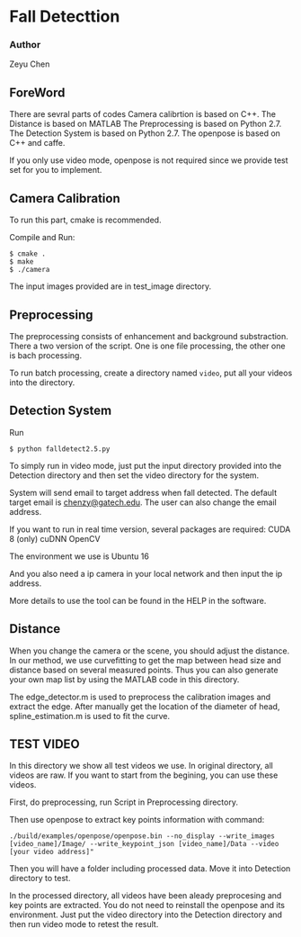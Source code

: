 # Fall Detecttion

### Author
Zeyu Chen

## ForeWord
There are sevral parts of codes
Camera calibrtion is based on C++.
The Distance is based on MATLAB
The Preprocessing is based on Python 2.7.
The Detection System is based on Python 2.7. 
The openpose is based on C++ and caffe.  

If you only use video mode, openpose is not required since we provide test set for you to implement.

## Camera Calibration
To run this part, cmake is recommended.

Compile and Run:

```
$ cmake .
$ make
$ ./camera
```
The input images provided are in test_image directory.

## Preprocessing
The preprocessing consists of enhancement and background substraction.
There a two version of the script. One is one file processing, the other one is bach processing.

To run batch processing, create a directory named `video`, put all your videos into the directory.

## Detection System
Run
```
$ python falldetect2.5.py
```
To simply run in video mode, just put the input directory provided into the Detection directory and then set the video directory for the system.

System will send email to target address when fall detected. The default target email is chenzy@gatech.edu. The user can also change the email address.

If you want to run in real time version, several packages are required:
CUDA 8 (only)
cuDNN
OpenCV

The environment we use is Ubuntu 16

And you also need a ip camera in your local network and then input the ip address.

More details to use the tool can be found in the HELP in the software.

## Distance
When you change the camera or the scene, you should adjust the distance. In our method, we use curvefitting to get the map between head size and distance based on several measured points. Thus you can also generate your own map list by using the MATLAB code in this directory.

The edge_detector.m is used to preprocess the calibration images and extract the edge. After manually get the location of the diameter of head, spline_estimation.m is used to fit the curve.

## TEST VIDEO
In this directory we show all test videos we use.
In original directory, all videos are raw. If you want to start from the begining, you can use these videos.

First, do preprocessing, run Script in Preprocessing directory.

Then use openpose to extract key points information with command:
```
./build/examples/openpose/openpose.bin --no_display --write_images [video_name]/Image/ --write_keypoint_json [video_name]/Data --video [your video address]"
```
Then you will have a folder including processed data. Move it into Detection directory to test.

In the processed directory, all videos have been aleady preprocesing and key points are extracted. You do not need to reinstall the openpose and its environment. Just put the video directory into the Detection directory and then run video mode to retest the result.

